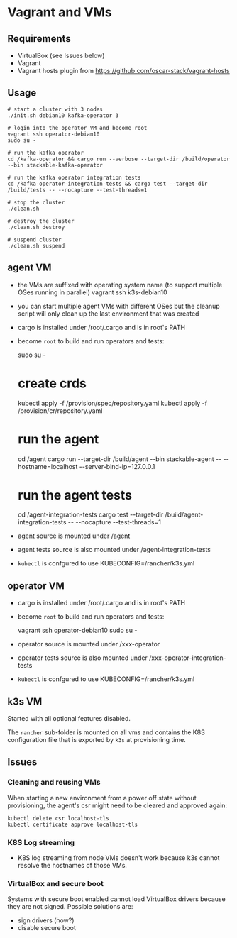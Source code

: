 # Vagrant and VMs

## Requirements

* VirtualBox (see Issues below)
* Vagrant
* Vagrant hosts plugin from https://github.com/oscar-stack/vagrant-hosts

## Usage

    # start a cluster with 3 nodes
    ./init.sh debian10 kafka-operator 3

    # login into the operator VM and become root
    vagrant ssh operator-debian10
    sudo su -

    # run the kafka operator
    cd /kafka-operator && cargo run --verbose --target-dir /build/operator --bin stackable-kafka-operator

    # run the kafka operator integration tests
    cd /kafka-operator-integration-tests && cargo test --target-dir /build/tests -- --nocapture --test-threads=1 

    # stop the cluster
    ./clean.sh

    # destroy the cluster
    ./clean.sh destroy

    # suspend cluster
    ./clean.sh suspend


## agent VM

* the VMs are suffixed with operating system name (to support multiple OSes running in parallel)
    vagrant ssh k3s-debian10
* you can start multiple agent VMs with different OSes but the cleanup script will only clean up the last environment that was created
* cargo is installed under /root/.cargo and is in root's PATH
* become `root` to build and run operators and tests:

    sudo su -
    # create crds
    kubectl apply -f /provision/spec/repository.yaml
    kubectl apply -f /provision/cr/repository.yaml

    # run the agent
    cd /agent
    cargo run --target-dir /build/agent --bin stackable-agent -- --hostname=localhost --server-bind-ip=127.0.0.1

    # run the agent tests
    cd /agent-integration-tests
    cargo test --target-dir /build/agent-integration-tests -- --nocapture --test-threads=1

* agent source is mounted under /agent
* agent tests source is also mounted under /agent-integration-tests
* `kubectl` is confgured to use KUBECONFIG=/rancher/k3s.yml

## operator VM

* cargo is installed under /root/.cargo and is in root's PATH
* become `root` to build and run operators and tests:

    vagrant ssh operator-debian10
    sudo su -
* operator source is mounted under /xxx-operator
* operator tests source is also mounted under /xxx-operator-integration-tests
* `kubectl` is confgured to use KUBECONFIG=/rancher/k3s.yml

## k3s VM

Started with all optional features disabled.

The `rancher` sub-folder is mounted on all vms and contains the K8S configuration file that is exported by `k3s` at provisioning time.

## Issues

### Cleaning and reusing VMs

When starting a new environment from a power off state without provisioning, the agent's csr might need to be cleared and approved again:

    kubectl delete csr localhost-tls
    kubectl certificate approve localhost-tls

### K8S Log streaming

* K8S log streaming from node VMs doesn't work because k3s cannot resolve the hostnames of those VMs. 

### VirtualBox and secure boot

Systems with secure boot enabled cannot load VirtualBox drivers because they are not signed. Possible solutions are:
* sign drivers (how?)
* disable secure boot



